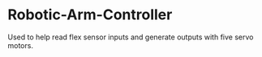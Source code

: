 # Robotic-Arm-Controller
Used to help read flex sensor inputs and generate outputs with five servo motors.

